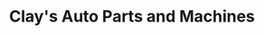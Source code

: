 ---
title: "Clay's Auto Parts and Machines"
url: /san-antonio/clays-auto-parts-and-machines/
shop: car parts
---